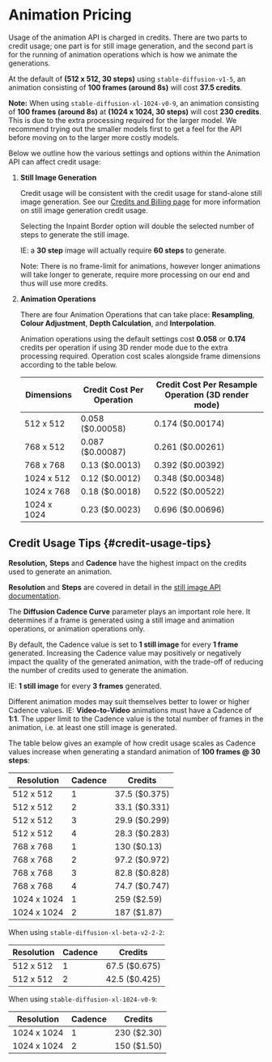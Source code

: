 # Animation Pricing

Usage of the animation API is charged in credits. There are two parts to credit usage; one part is for still image generation, and the second part is for the running of animation operations which is how we animate the generations.

At the default of **(512 x 512, 30 steps)** using `stable-diffusion-v1-5`, an animation consisting of **100 frames (around 8s)** will cost **37.5 credits**.

**Note:** When using `stable-diffusion-xl-1024-v0-9`, an animation consisting of **100 frames (around 8s)** at **(1024 x 1024, 30 steps)** will cost **230 credits**. This is due to the extra processing required for the larger model. We recommend trying out the smaller models first to get a feel for the API before moving on to the larger more costly models.

Below we outline how the various settings and options within the Animation API can affect credit usage:

1. **Still Image Generation**

   Credit usage will be consistent with the credit usage for stand-alone still image generation. See our [Credits and Billing page](https://platform.stability.ai/docs/getting-started/credits-and-billing#settings-and-credit-usage) for more information on still image generation credit usage.

   Selecting the Inpaint Border option will double the selected number of steps to generate the still image.

   IE: a **30 step** image will actually require **60 steps** to generate.

   Note: There is no frame-limit for animations, however longer animations will take longer to generate, require more processing on our end and thus will use more credits.

2. **Animation Operations**

   There are four Animation Operations that can take place: **Resampling**, **Colour Adjustment**, **Depth Calculation**, and **Interpolation**.

   Animation operations using the default settings cost **0.058** or **0.174** credits per operation if using 3D render mode due to the extra processing required. Operation cost scales alongside frame dimensions according to the table below.

   | Dimensions  | Credit Cost Per Operation | Credit Cost Per Resample Operation (3D render mode) |
   | ----------- | ------------------------- | --------------------------------------------------- |
   | 512 x 512   | 0.058 ($0.00058)          | 0.174 ($0.00174)                                    |
   | 768 x 512   | 0.087 ($0.00087)          | 0.261 ($0.00261)                                    |
   | 768 x 768   | 0.13 ($0.0013)            | 0.392 ($0.00392)                                    |
   | 1024 x 512  | 0.12 ($0.0012)            | 0.348 ($0.00348)                                    |
   | 1024 x 768  | 0.18 ($0.0018)            | 0.522 ($0.00522)                                    |
   | 1024 x 1024 | 0.23 ($0.0023)            | 0.696 ($0.00696)                                    |

## Credit Usage Tips {#credit-usage-tips}

**Resolution,** **Steps** and **Cadence** have the highest impact on the credits used to generate an animation.

**Resolution** and **Steps** are covered in detail in the [still image API documentation](https://platform.stability.ai/docs/features/api-parameters).

The **Diffusion Cadence Curve** parameter plays an important role here. It determines if a frame is generated using a still image and animation operations, or animation operations only.

By default, the Cadence value is set to **1 still image** for every **1 frame** generated. Increasing the Cadence value may positively or negatively impact the quality of the generated animation, with the trade-off of reducing the number of credits used to generate the animation.

IE: **1 still image** for every **3 frames** generated.

Different animation modes may suit themselves better to lower or higher Cadence values. IE: **Video-to-Video** animations must have a Cadence of **1:1**. The upper limit to the Cadence value is the total number of frames in the animation, i.e. at least one still image is generated.

The table below gives an example of how credit usage scales as Cadence values increase when generating a standard animation of **100 frames @ 30 steps**:

| Resolution  | Cadence | Credits       |
| ----------- | ------- | ------------- |
| 512 x 512   | 1       | 37.5 ($0.375) |
| 512 x 512   | 2       | 33.1 ($0.331) |
| 512 x 512   | 3       | 29.9 ($0.299) |
| 512 x 512   | 4       | 28.3 ($0.283) |
| 768 x 768   | 1       | 130 ($0.13)   |
| 768 x 768   | 2       | 97.2 ($0.972) |
| 768 x 768   | 3       | 82.8 ($0.828) |
| 768 x 768   | 4       | 74.7 ($0.747) |
| 1024 x 1024 | 1       | 259 ($2.59)   |
| 1024 x 1024 | 2       | 187 ($1.87)   |

When using `stable-diffusion-xl-beta-v2-2-2`:

| Resolution | Cadence | Credits       |
| ---------- | ------- | ------------- |
| 512 x 512  | 1       | 67.5 ($0.675) |
| 512 x 512  | 2       | 42.5 ($0.425) |

When using `stable-diffusion-xl-1024-v0-9`:

| Resolution  | Cadence | Credits     |
| ----------- | ------- | ----------- |
| 1024 x 1024 | 1       | 230 ($2.30) |
| 1024 x 1024 | 2       | 150 ($1.50) |
